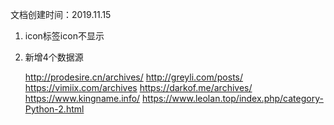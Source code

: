 文档创建时间：2019.11.15

1. icon标签icon不显示

2. 新增4个数据源

   http://prodesire.cn/archives/
   http://greyli.com/posts/
   https://vimiix.com/archives
   https://darkof.me/archives/
   https://www.kingname.info/
   https://www.leolan.top/index.php/category-Python-2.html
